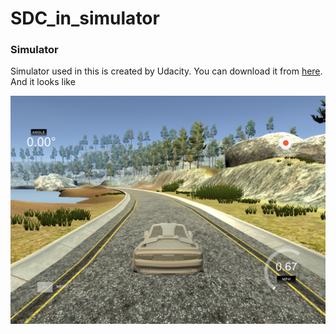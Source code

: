 # SDC_in_simulator

### Simulator 

Simulator used in this is created by Udacity. You can download it from [here](https://github.com/udacity/self-driving-car-sim). And it looks like

<div align="center"><img src="assets/sample_picture.png"></div>
